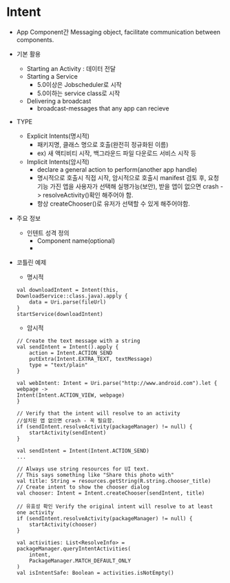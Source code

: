 
# Intent

* App Component간 Messaging object, facilitate communication between components.
* 기본 활용
    * Starting an Activity : 데이터 전달
    * Starting a Service
        * 5.0이상은 Jobscheduler로 시작
        * 5.0이하는 service class로 시작
    * Delivering a broadcast
        * broadcast-messages that any app can recieve

* TYPE
    * Explicit Intents(명시적)
        * 패키지명, 클래스 명으로 호출(완전히 정규화된 이름)
        * ex) 새 액티비티 시작, 백그라운드 파일 다운로드 서비스 시작 등
    * Implicit Intents(암시적)
        * declare a general action to perform(another app handle)
        * 명시적으로 호출시 직접 시작, 암시적으로 호출시 manifest 검토 후, 요청 기능 가진 앱을 사용자가 선택해 실행가능(보안), 받을 앱이 없으면 crash -> resolveActivity()확인 해주어야 함.
        * 항상 createChooser()로 유저가 선택할 수 있게 해주어야함.

* 주요 정보
    * 인텐트 성격 정의
        * Component name(optional)
        * 


* 코틀린 예제
    - 명시적
    ~~~
    val downloadIntent = Intent(this, DownloadService::class.java).apply {
        data = Uri.parse(fileUrl)
    }
    startService(downloadIntent)
    ~~~

    - 암시적
    ~~~
    // Create the text message with a string
    val sendIntent = Intent().apply {
        action = Intent.ACTION_SEND
        putExtra(Intent.EXTRA_TEXT, textMessage)
        type = "text/plain"
    }

    val webIntent: Intent = Uri.parse("http://www.android.com").let { webpage ->
    Intent(Intent.ACTION_VIEW, webpage)
    }

    // Verify that the intent will resolve to an activity
    //설치된 앱 없으면 crash - 꼭 필요함.
    if (sendIntent.resolveActivity(packageManager) != null) {
        startActivity(sendIntent)
    }
    ~~~

    ~~~
    val sendIntent = Intent(Intent.ACTION_SEND)
    ...

    // Always use string resources for UI text.
    // This says something like "Share this photo with"
    val title: String = resources.getString(R.string.chooser_title)
    // Create intent to show the chooser dialog
    val chooser: Intent = Intent.createChooser(sendIntent, title)

    // 유효성 확인 Verify the original intent will resolve to at least one activity
    if (sendIntent.resolveActivity(packageManager) != null) {
        startActivity(chooser)
    }

    val activities: List<ResolveInfo> = packageManager.queryIntentActivities(
        intent,
        PackageManager.MATCH_DEFAULT_ONLY
    )
    val isIntentSafe: Boolean = activities.isNotEmpty()
    ~~~
